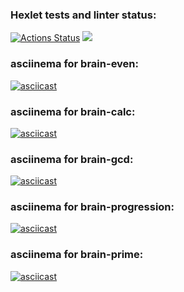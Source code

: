### Hexlet tests and linter status:
[![Actions Status](https://github.com/KrKirill87/frontend-project-44/workflows/hexlet-check/badge.svg)](https://github.com/KrKirill87/frontend-project-44/actions)
<a href="https://codeclimate.com/github/KrKirill87/frontend-project-44/maintainability"><img src="https://api.codeclimate.com/v1/badges/7ce899c58dd8a5d01d8d/maintainability" /></a>
### asciinema for brain-even:
[![asciicast](https://asciinema.org/a/ETldjW1Sk6F5OXLymcodnhuel.svg)](https://asciinema.org/a/ETldjW1Sk6F5OXLymcodnhuel)
### asciinema for brain-calc:
[![asciicast](https://asciinema.org/a/kGCNloQ3BnZYQG5i2tpPbtEzX.svg)](https://asciinema.org/a/kGCNloQ3BnZYQG5i2tpPbtEzX)
### asciinema for brain-gcd:
[![asciicast](https://asciinema.org/a/JmWSLGdv6MW8FtLdg1R1M3OFL.svg)](https://asciinema.org/a/JmWSLGdv6MW8FtLdg1R1M3OFL)
### asciinema for brain-progression:
[![asciicast](https://asciinema.org/a/fmiZ4TPtA3k1g5VUBv0J3rEXv.svg)](https://asciinema.org/a/fmiZ4TPtA3k1g5VUBv0J3rEXv)
### asciinema for brain-prime:
[![asciicast](https://asciinema.org/a/KaIRXUkWbMmSbPHtI7XeYf2Xu.svg)](https://asciinema.org/a/KaIRXUkWbMmSbPHtI7XeYf2Xu)
